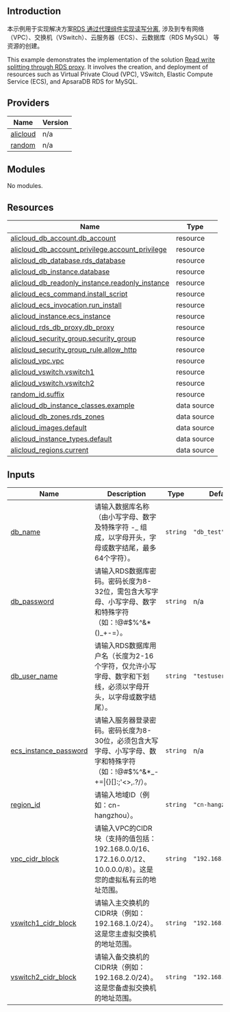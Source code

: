 ## Introduction

<!-- DOCS_DESCRIPTION_CN -->
本示例用于实现解决方案[RDS 通过代理组件实现读写分离](https://www.aliyun.com/solution/tech-solution/read-write-splitting-through-rds-proxy), 涉及到专有网络（VPC）、交换机（VSwitch）、云服务器（ECS）、云数据库（RDS MySQL） 等资源的创建。
<!-- DOCS_DESCRIPTION_CN -->

<!-- DOCS_DESCRIPTION_EN -->
This example demonstrates the implementation of the solution [Read write splitting through RDS proxy](https://www.aliyun.com/solution/tech-solution/read-write-splitting-through-rds-proxy). It involves the creation, and deployment of resources such as Virtual Private Cloud (VPC), VSwitch, Elastic Compute Service (ECS), and ApsaraDB RDS for MySQL.
<!-- DOCS_DESCRIPTION_EN -->

<!-- BEGIN_TF_DOCS -->
## Providers

| Name | Version |
|------|---------|
| <a name="provider_alicloud"></a> [alicloud](#provider\_alicloud) | n/a |
| <a name="provider_random"></a> [random](#provider\_random) | n/a |

## Modules

No modules.

## Resources

| Name | Type |
|------|------|
| [alicloud_db_account.db_account](https://registry.terraform.io/providers/aliyun/alicloud/latest/docs/resources/db_account) | resource |
| [alicloud_db_account_privilege.account_privilege](https://registry.terraform.io/providers/aliyun/alicloud/latest/docs/resources/db_account_privilege) | resource |
| [alicloud_db_database.rds_database](https://registry.terraform.io/providers/aliyun/alicloud/latest/docs/resources/db_database) | resource |
| [alicloud_db_instance.database](https://registry.terraform.io/providers/aliyun/alicloud/latest/docs/resources/db_instance) | resource |
| [alicloud_db_readonly_instance.readonly_instance](https://registry.terraform.io/providers/aliyun/alicloud/latest/docs/resources/db_readonly_instance) | resource |
| [alicloud_ecs_command.install_script](https://registry.terraform.io/providers/aliyun/alicloud/latest/docs/resources/ecs_command) | resource |
| [alicloud_ecs_invocation.run_install](https://registry.terraform.io/providers/aliyun/alicloud/latest/docs/resources/ecs_invocation) | resource |
| [alicloud_instance.ecs_instance](https://registry.terraform.io/providers/aliyun/alicloud/latest/docs/resources/instance) | resource |
| [alicloud_rds_db_proxy.db_proxy](https://registry.terraform.io/providers/aliyun/alicloud/latest/docs/resources/rds_db_proxy) | resource |
| [alicloud_security_group.security_group](https://registry.terraform.io/providers/aliyun/alicloud/latest/docs/resources/security_group) | resource |
| [alicloud_security_group_rule.allow_http](https://registry.terraform.io/providers/aliyun/alicloud/latest/docs/resources/security_group_rule) | resource |
| [alicloud_vpc.vpc](https://registry.terraform.io/providers/aliyun/alicloud/latest/docs/resources/vpc) | resource |
| [alicloud_vswitch.vswitch1](https://registry.terraform.io/providers/aliyun/alicloud/latest/docs/resources/vswitch) | resource |
| [alicloud_vswitch.vswitch2](https://registry.terraform.io/providers/aliyun/alicloud/latest/docs/resources/vswitch) | resource |
| [random_id.suffix](https://registry.terraform.io/providers/hashicorp/random/latest/docs/resources/id) | resource |
| [alicloud_db_instance_classes.example](https://registry.terraform.io/providers/aliyun/alicloud/latest/docs/data-sources/db_instance_classes) | data source |
| [alicloud_db_zones.rds_zones](https://registry.terraform.io/providers/aliyun/alicloud/latest/docs/data-sources/db_zones) | data source |
| [alicloud_images.default](https://registry.terraform.io/providers/aliyun/alicloud/latest/docs/data-sources/images) | data source |
| [alicloud_instance_types.default](https://registry.terraform.io/providers/aliyun/alicloud/latest/docs/data-sources/instance_types) | data source |
| [alicloud_regions.current](https://registry.terraform.io/providers/aliyun/alicloud/latest/docs/data-sources/regions) | data source |

## Inputs

| Name | Description | Type | Default | Required |
|------|-------------|------|---------|:--------:|
| <a name="input_db_name"></a> [db\_name](#input\_db\_name) | 请输入数据库名称（由小写字母、数字及特殊字符 -\_ 组成，以字母开头，字母或数字结尾，最多64个字符）。 | `string` | `"db_test"` | no |
| <a name="input_db_password"></a> [db\_password](#input\_db\_password) | 请输入RDS数据库密码。密码长度为8-32位，需包含大写字母、小写字母、数字和特殊字符（如：!@#$%^&*()\_+-=）。 | `string` | n/a | yes |
| <a name="input_db_user_name"></a> [db\_user\_name](#input\_db\_user\_name) | 请输入RDS数据库用户名（长度为2-16个字符，仅允许小写字母、数字和下划线，必须以字母开头，以字母或数字结尾）。 | `string` | `"testuser"` | no |
| <a name="input_ecs_instance_password"></a> [ecs\_instance\_password](#input\_ecs\_instance\_password) | 请输入服务器登录密码。密码长度为8-30位，必须包含大写字母、小写字母、数字和特殊字符（如：!@#$%^&*\_-+=\|{}[]:;'<>,.?/）。 | `string` | n/a | yes |
| <a name="input_region_id"></a> [region\_id](#input\_region\_id) | 请输入地域ID（例如：cn-hangzhou）。 | `string` | `"cn-hangzhou"` | no |
| <a name="input_vpc_cidr_block"></a> [vpc\_cidr\_block](#input\_vpc\_cidr\_block) | 请输入VPC的CIDR块（支持的值包括：192.168.0.0/16、172.16.0.0/12、10.0.0.0/8）。这是您的虚拟私有云的地址范围。 | `string` | `"192.168.0.0/16"` | no |
| <a name="input_vswitch1_cidr_block"></a> [vswitch1\_cidr\_block](#input\_vswitch1\_cidr\_block) | 请输入主交换机的CIDR块（例如：192.168.1.0/24）。这是您主虚拟交换机的地址范围。 | `string` | `"192.168.1.0/24"` | no |
| <a name="input_vswitch2_cidr_block"></a> [vswitch2\_cidr\_block](#input\_vswitch2\_cidr\_block) | 请输入备交换机的CIDR块（例如：192.168.2.0/24）。这是您备虚拟交换机的地址范围。 | `string` | `"192.168.2.0/24"` | no |
<!-- END_TF_DOCS -->
